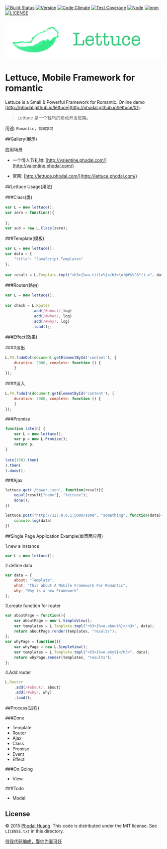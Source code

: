 [![Build Status](https://travis-ci.org/phodal/lettuce.svg?branch=master)](https://travis-ci.org/phodal/lettuce)
[![Version](http://img.shields.io/npm/v/lettuce.svg?style=flat)](http://http://img.shields.io/npm/v/lettuce.svg)
[![Code Climate](https://codeclimate.com/github/phodal/lettuce/badges/gpa.svg)](https://codeclimate.com/github/phodal/lettuce)
[![Test Coverage](https://codeclimate.com/github/phodal/lettuce/badges/coverage.svg)](https://codeclimate.com/github/phodal/lettuce)
[![Node](https://img.shields.io/node/v/gh-badges.svg?style=flat)]()
[![npm](https://img.shields.io/npm/dm/lettuce.svg?style=flat)]()
[![LICENSE](https://img.shields.io/badge/license-MIT-green.svg?style=flat)]()

![Lettuce](./docs/lettuce.png)

# Lettuce, Mobile Framework for romantic
 
Lettuce is a Small & Powerful Framework for Romantic.
Online demo [http://phodal.github.io/lettuce](http://phodal.github.io/lettuce/#/).


> Lettuce 是一个轻巧的移动开发框架。

用途: ``Romantic``，``前端学习``


##Gallery(展示)

应用场景

 - 一个情人节礼物: [http://valentine.phodal.com/](http://valentine.phodal.com/)

 - 官网: [http://lettuce.phodal.com/](http://lettuce.phodal.com/)

##Lettuce Usage(用法)

###Class(类)

```javascript
var L = new lettuce();
var zero = function(){

};
var sub = new L.Class(zero);
```

###Template(模板)

```javascript
var L = new lettuce();
var data = {
    "title": "JavaScript Templates"
};

var result = L.Template.tmpl("<h3>{%=o.title%}</h3>\n!@#$%^&*()-=", data);
```

###Router(路由)

```javascript
var L = new lettuce();

var check = L.Router
            .add(/#about/,log)
            .add(/#what/, log)
            .add(/#why/, log)
            .load();;
```

###Effect(效果)

####淡出

```javascript
L.FX.fadeOut(document.getElementById('content'), {
    duration: 2000, complete: function () {
    }
});
```

####淡入

```javascript
L.FX.fadeIn(document.getElementById('content'), {
    duration: 2000, complete: function () {
    }
});
```

###Promise

```javascript
function late(n) {
    var L = new lettuce();
    var p = new L.Promise();
    return p;
}

late(100).then(
).then(
).done();
```

###Ajax

```javascript
lettuce.get('/bower.json', function(result){
    equal(result["name"], "lettuce");
    done();
})
```

```javascript
lettuce.post("http://127.0.0.1:5000/some", "something", function(data){
    console.log(data)
})
```

##Single Page Application Example(单页面应用)

1.new a instance

```javascript
var L = new lettuce();
```
2.define data

```javascript
var data = {
    about: "Template",
    what: "This about A Mobile Framework For Romantic",
    why: "Why is a new Framework"
};
```

3.create function for router

```javascript
var aboutPage = function(){
    var aboutPage = new L.SimpleView();
    var templates = L.Template.tmpl("<h3>{%=o.about%}</h3>", data);
    return aboutPage.render(templates, "results");
};
var whyPage = function(){
    var whyPage = new L.SimpleView();
    var templates = L.Template.tmpl("<h3>{%=o.why%}</h3>", data);
    return whyPage.render(templates, "results");
};
```

4.Add router

```javascript
L.Router
    .add(/#about/, about)
    .add(/#why/, why)
    .load();
```

##Process(进程)

###Done

- Template
- Router
- Ajax
- Class
- Promise
- Event
- Effect

###On Going

- View

###Todo

- Model

## License

© 2015 [Phodal Huang](http://www.phodal.com). This code is distributed under the MIT license. See `LICENSE.txt` in this directory.

[待我代码编成，娶你为妻可好](http://www.xuntayizhan.com/person/ji-ke-ai-qing-zhi-er-shi-dai-wo-dai-ma-bian-cheng-qu-ni-wei-qi-ke-hao-wan/)
